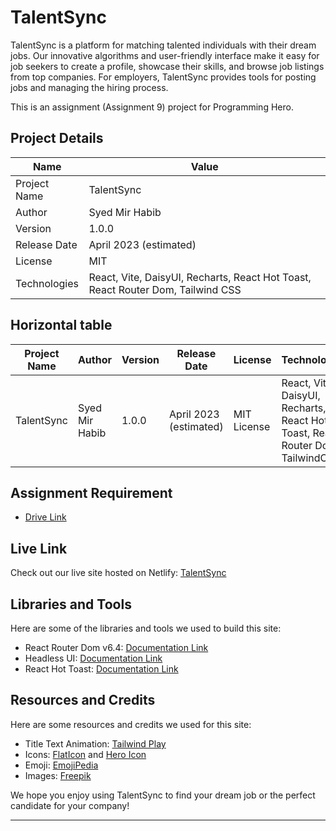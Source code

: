 # TalentSync

TalentSync is a platform for matching talented individuals with their dream jobs. Our innovative algorithms and user-friendly interface make it easy for job seekers to create a profile, showcase their skills, and browse job listings from top companies. For employers, TalentSync provides tools for posting jobs and managing the hiring process.

This is an assignment (Assignment 9) project for Programming Hero.

## Project Details

| Name             | Value                  |
| ---------------- | ----------------------|
| Project Name     | TalentSync             |
| Author           | Syed Mir Habib         |
| Version          | 1.0.0                  |
| Release Date     | April 2023 (estimated) |
| License          | MIT                    |
| Technologies     | React, Vite, DaisyUI, Recharts, React Hot Toast, React Router Dom, Tailwind CSS |


## Horizontal table
| Project Name | Author | Version | Release Date | License | Technologies |
|--------------|--------|---------|--------------|---------|--------------|
| TalentSync   | Syed Mir Habib | 1.0.0 | April 2023 (estimated) | MIT License | React, Vite, DaisyUI, Recharts, React Hot Toast, React Router Dom, TailwindCSS |


## Assignment Requirement
- [Drive Link](https://drive.google.com/file/d/1J8jhYsTxi78ed8lQDfSp5HpHcxNpTakZ/view)

## Live Link
Check out our live site hosted on Netlify: [TalentSync](https://talentsync.netlify.app/)

## Libraries and Tools
Here are some of the libraries and tools we used to build this site:
- React Router Dom v6.4: [Documentation Link](https://reactrouter.com/web/guides/quick-start)
- Headless UI: [Documentation Link](https://headlessui.dev/)
- React Hot Toast: [Documentation Link](https://react-hot-toast.com/)

## Resources and Credits
Here are some resources and credits we used for this site:
- Title Text Animation: [Tailwind Play](https://play.tailwindcss.com/)
- Icons: [FlatIcon](https://www.flaticon.com/) and [Hero Icon](https://heroicons.com/)
- Emoji: [EmojiPedia](https://emojipedia.org/)
- Images: [Freepik](https://www.freepik.com/)

We hope you enjoy using TalentSync to find your dream job or the perfect candidate for your company!

---



